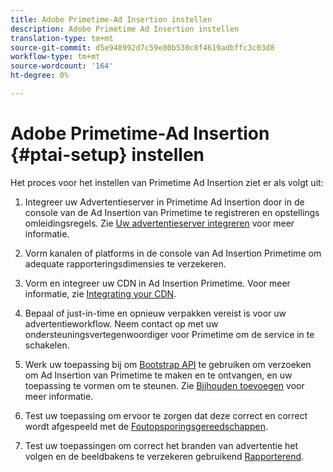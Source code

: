 ```yaml
---
title: Adobe Primetime-Ad Insertion instellen
description: Adobe Primetime Ad Insertion instellen
translation-type: tm+mt
source-git-commit: d5e948992d7c59e80b530c8f4619adbffc3c03d8
workflow-type: tm+mt
source-wordcount: '164'
ht-degree: 0%

---
```



# Adobe Primetime-Ad Insertion {#ptai-setup} instellen

Het proces voor het instellen van Primetime Ad Insertion ziet er als volgt uit:

1. Integreer uw Advertentieserver in Primetime Ad Insertion door in de console van de Ad Insertion van Primetime te registreren en opstellings omleidingsregels. Zie [Uw advertentieserver integreren](/help/primetime-ad-insertion/getting-started/integrate-ad-server.md) voor meer informatie.

1. Vorm kanalen of platforms in de console van Ad Insertion Primetime om adequate rapporteringsdimensies te verzekeren.

1. Vorm en integreer uw CDN in Ad Insertion Primetime. Voor meer informatie, zie [Integrating your CDN](integrate-cdn.md).

1. Bepaal of just-in-time en opnieuw verpakken vereist is voor uw advertentieworkflow. Neem contact op met uw ondersteuningsvertegenwoordiger voor Primetime om de service in te schakelen.

1. Werk uw toepassing bij om [Bootstrap API](/help/primetime-ad-insertion/technical-reference/bootstrap-api.md) te gebruiken om verzoeken om Ad Insertion van Primetime te maken en te ontvangen, en uw toepassing te vormen om te steunen. Zie [Bijhouden toevoegen](set-up-ad-tracking.md) voor meer informatie.

1. Test uw toepassing om ervoor te zorgen dat deze correct en correct wordt afgespeeld met de [Foutopsporingsgereedschappen](/help/primetime-ad-insertion/performance-monitoring-debugging-reporting/troubleshoot-and-debug.md).

1. Test uw toepassingen om correct het branden van advertentie het volgen en de beeldbakens te verzekeren gebruikend [Rapporterend](/help/primetime-ad-insertion/performance-monitoring-debugging-reporting/reporting-and-billing.md).
